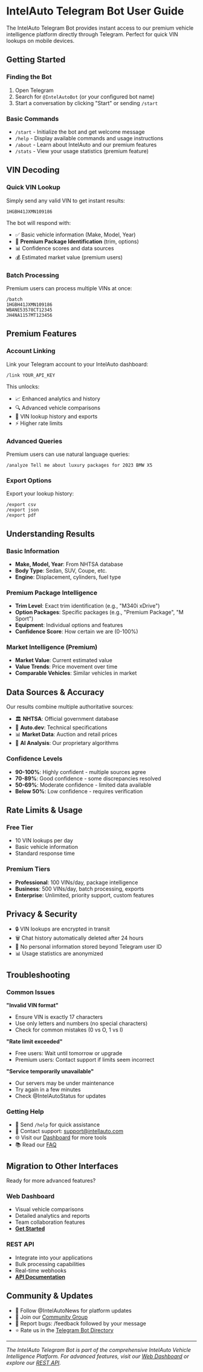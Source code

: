 # IntelAuto Telegram Bot User Guide

The IntelAuto Telegram Bot provides instant access to our premium vehicle intelligence platform directly through Telegram. Perfect for quick VIN lookups on mobile devices.

## Getting Started

### Finding the Bot

1. Open Telegram
2. Search for `@IntelAutoBot` (or your configured bot name)
3. Start a conversation by clicking "Start" or sending `/start`

### Basic Commands

- `/start` - Initialize the bot and get welcome message
- `/help` - Display available commands and usage instructions
- `/about` - Learn about IntelAuto and our premium features
- `/stats` - View your usage statistics (premium feature)

## VIN Decoding

### Quick VIN Lookup

Simply send any valid VIN to get instant results:

```
1HGBH41JXMN109186
```

The bot will respond with:
- ✅ Basic vehicle information (Make, Model, Year)
- 🎯 **Premium Package Identification** (trim, options)
- 📊 Confidence scores and data sources
- 💰 Estimated market value (premium users)

### Batch Processing

Premium users can process multiple VINs at once:

```
/batch
1HGBH41JXMN109186
WBANE53578CT12345
JH4NA1157MT123456
```

## Premium Features

### Account Linking

Link your Telegram account to your IntelAuto dashboard:

```
/link YOUR_API_KEY
```

This unlocks:
- 📈 Enhanced analytics and history
- 🔍 Advanced vehicle comparisons
- 💾 VIN lookup history and exports
- ⚡ Higher rate limits

### Advanced Queries

Premium users can use natural language queries:

```
/analyze Tell me about luxury packages for 2023 BMW X5
```

### Export Options

Export your lookup history:

```
/export csv
/export json
/export pdf
```

## Understanding Results

### Basic Information
- **Make, Model, Year**: From NHTSA database
- **Body Type**: Sedan, SUV, Coupe, etc.
- **Engine**: Displacement, cylinders, fuel type

### Premium Package Intelligence
- **Trim Level**: Exact trim identification (e.g., "M340i xDrive")
- **Option Packages**: Specific packages (e.g., "Premium Package", "M Sport")
- **Equipment**: Individual options and features
- **Confidence Score**: How certain we are (0-100%)

### Market Intelligence (Premium)
- **Market Value**: Current estimated value
- **Value Trends**: Price movement over time
- **Comparable Vehicles**: Similar vehicles in market

## Data Sources & Accuracy

Our results combine multiple authoritative sources:

- 🏛️ **NHTSA**: Official government database
- 🔧 **Auto.dev**: Technical specifications
- 📊 **Market Data**: Auction and retail prices
- 🤖 **AI Analysis**: Our proprietary algorithms

### Confidence Levels

- **90-100%**: Highly confident - multiple sources agree
- **70-89%**: Good confidence - some discrepancies resolved
- **50-69%**: Moderate confidence - limited data available
- **Below 50%**: Low confidence - requires verification

## Rate Limits & Usage

### Free Tier
- 10 VIN lookups per day
- Basic vehicle information
- Standard response time

### Premium Tiers
- **Professional**: 100 VINs/day, package intelligence
- **Business**: 500 VINs/day, batch processing, exports
- **Enterprise**: Unlimited, priority support, custom features

## Privacy & Security

- 🔒 VIN lookups are encrypted in transit
- 🗑️ Chat history automatically deleted after 24 hours
- 👤 No personal information stored beyond Telegram user ID
- 📊 Usage statistics are anonymized

## Troubleshooting

### Common Issues

**"Invalid VIN format"**
- Ensure VIN is exactly 17 characters
- Use only letters and numbers (no special characters)
- Check for common mistakes (0 vs O, 1 vs I)

**"Rate limit exceeded"**
- Free users: Wait until tomorrow or upgrade
- Premium users: Contact support if limits seem incorrect

**"Service temporarily unavailable"**
- Our servers may be under maintenance
- Try again in a few minutes
- Check @IntelAutoStatus for updates

### Getting Help

- 💬 Send `/help` for quick assistance
- 📧 Contact support: support@intellauto.com
- 🌐 Visit our [Dashboard](https://dashboard.intellauto.com) for more tools
- 📚 Read our [FAQ](../technical/faq.md)

## Migration to Other Interfaces

Ready for more advanced features?

### Web Dashboard
- Visual vehicle comparisons
- Detailed analytics and reports
- Team collaboration features
- **[Get Started](web-dashboard.md)**

### REST API
- Integrate into your applications
- Bulk processing capabilities
- Real-time webhooks
- **[API Documentation](api-usage.md)**

## Community & Updates

- 📢 Follow @IntelAutoNews for platform updates
- 🎯 Join our [Community Group](https://t.me/IntelAutoCommunity)
- 🐛 Report bugs: /feedback followed by your message
- ⭐ Rate us in the [Telegram Bot Directory](https://core.telegram.org/bots)

---

*The IntelAuto Telegram Bot is part of the comprehensive IntelAuto Vehicle Intelligence Platform. For advanced features, visit our [Web Dashboard](https://dashboard.intellauto.com) or explore our [REST API](api-usage.md).*
